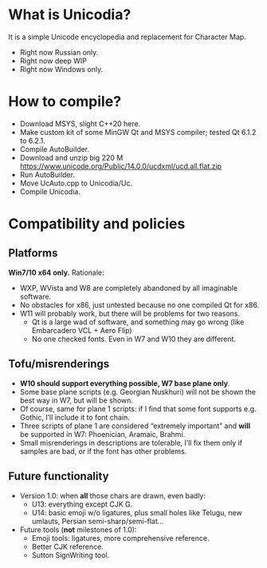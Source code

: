 # What is Unicodia?

It is a simple Unicode encyclopedia and replacement for Character Map.
* Right now Russian only.
* Right now deep WIP
* Right now Windows only.

# How to compile?
* Download MSYS, slight C++20 here.
* Make custom kit of some MinGW Qt and MSYS compiler; tested Qt 6.1.2 to 6.2.1.
* Compile AutoBuilder.
* Download and unzip big 220 M https://www.unicode.org/Public/14.0.0/ucdxml/ucd.all.flat.zip
* Run AutoBuilder.
* Move UcAuto.cpp to Unicodia/Uc.
* Compile Unicodia.

# Compatibility and policies

## Platforms
**Win7/10 x64 only.** Rationale:
* WXP, WVista and W8 are completely abandoned by all imaginable software.
* No obstacles for x86, just untested because no one compiled Qt for x86.
* W11 will probably work, but there will be problems for two reasons.
  * Qt is a large wad of software, and something may go wrong (like Embarcadero VCL + Aero Flip)
  * No one checked fonts. Even in W7 and W10 they are different.

## Tofu/misrenderings
* **W10 should support everything possible, W7 base plane only**.
* Some base plane scripts (e.g. Georgian Nuskhuri) will not be shown the best way in W7, but will be shown.
* Of course, same for plane 1 scripts: if I find that some font supports e.g. Gothic, I’ll include it to font chain.
* Three scripts of plane 1 are considered “extremely important” and **will** be supported in W7: Phoenician, Aramaic, Brahmi.
* Small misrenderings in descriptions are tolerable, I’ll fix them only if samples are bad, or if the font has other problems.

## Future functionality
* Version 1.0: when **all** those chars are drawn, even badly:
  * U13: everything except CJK G.
  * U14: basic emoji w/o ligatures, plus small holes like Telugu, new umlauts, Persian semi-sharp/semi-flat…
* Future tools (**not** milestones of 1.0):
  * Emoji tools: ligatures, more comprehensive reference.
  * Better CJK reference.
  * Sutton SignWriting tool.
